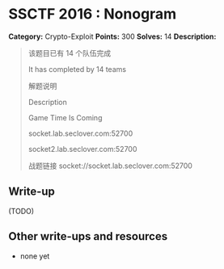 # SSCTF 2016 : Nonogram

**Category:** Crypto-Exploit
**Points:** 300
**Solves:** 14
**Description:**

> 该题目已有 14 个队伍完成
> 
> It has completed by 14 teams
> 
> 解题说明
> 
> Description
> 
> 
> Game Time Is Coming
> 
> socket.lab.seclover.com:52700
> 
> socket2.lab.seclover.com:52700
> 
> 战题链接 socket://socket.lab.seclover.com:52700


## Write-up

(TODO)

## Other write-ups and resources

* none yet
